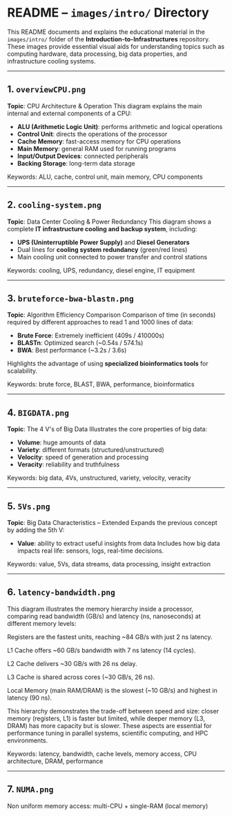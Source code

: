 # README – `images/intro/` Directory

This README documents and explains the educational material in the `images/intro/` folder of the **Introduction-to-Infrastructures** repository. These images provide essential visual aids for understanding topics such as computing hardware, data processing, big data properties, and infrastructure cooling systems.

---

## 1. `overviewCPU.png`

**Topic**: CPU Architecture & Operation
This diagram explains the main internal and external components of a CPU:

* **ALU (Arithmetic Logic Unit)**: performs arithmetic and logical operations
* **Control Unit**: directs the operations of the processor
* **Cache Memory**: fast-access memory for CPU operations
* **Main Memory**: general RAM used for running programs
* **Input/Output Devices**: connected peripherals
* **Backing Storage**: long-term data storage

Keywords: ALU, cache, control unit, main memory, CPU components

---

## 2. `cooling-system.png`

**Topic**: Data Center Cooling & Power Redundancy
This diagram shows a complete **IT infrastructure cooling and backup system**, including:

* **UPS (Uninterruptible Power Supply)** and **Diesel Generators**
* Dual lines for **cooling system redundancy** (green/red lines)
* Main cooling unit connected to power transfer and control stations

Keywords: cooling, UPS, redundancy, diesel engine, IT equipment

---

## 3. `bruteforce-bwa-blastn.png`

**Topic**: Algorithm Efficiency Comparison
Comparison of time (in seconds) required by different approaches to read 1 and 1000 lines of data:

* **Brute Force**: Extremely inefficient (409s / 410000s)
* **BLASTn**: Optimized search (\~0.54s / 574.1s)
* **BWA**: Best performance (\~3.2s / 3.6s)

Highlights the advantage of using **specialized bioinformatics tools** for scalability.

Keywords: brute force, BLAST, BWA, performance, bioinformatics

---

## 4. `BIGDATA.png`

**Topic**: The 4 V's of Big Data
Illustrates the core properties of big data:

* **Volume**: huge amounts of data
* **Variety**: different formats (structured/unstructured)
* **Velocity**: speed of generation and processing
* **Veracity**: reliability and truthfulness

Keywords: big data, 4Vs, unstructured, variety, velocity, veracity

---

## 5. `5Vs.png`

**Topic**: Big Data Characteristics – Extended
Expands the previous concept by adding the 5th V:

* **Value**: ability to extract useful insights from data
  Includes how big data impacts real life: sensors, logs, real-time decisions.

Keywords: value, 5Vs, data streams, data processing, insight extraction

---

## 6. `latency-bandwidth.png`

This diagram illustrates the memory hierarchy inside a processor, comparing read bandwidth (GB/s) and latency (ns, nanoseconds) at different memory levels:

Registers are the fastest units, reaching ~84 GB/s with just 2 ns latency.

L1 Cache offers ~60 GB/s bandwidth with 7 ns latency (14 cycles).

L2 Cache delivers ~30 GB/s with 26 ns delay.

L3 Cache is shared across cores (~30 GB/s, 26 ns).

Local Memory (main RAM/DRAM) is the slowest (~10 GB/s) and highest in latency (90 ns).

This hierarchy demonstrates the trade-off between speed and size: closer memory (registers, L1) is faster but limited, while deeper memory (L3, DRAM) has more capacity but is slower. These aspects are essential for performance tuning in parallel systems, scientific computing, and HPC environments.

Keywords: latency, bandwidth, cache levels, memory access, CPU architecture, DRAM, performance

---

## 7. `NUMA.png`

Non uniform memory access: multi-CPU + single-RAM (local memory)
